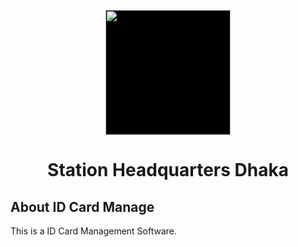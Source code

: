 <p align="center"><img style="background:#000" src="https://www.ssl.com.bd/sites/default/files/BD%20ARmy_2.png" width="200"></p>
<h1 align="center">Station Headquarters Dhaka</h1>

## About ID Card Manage

This is a ID Card Management Software.
